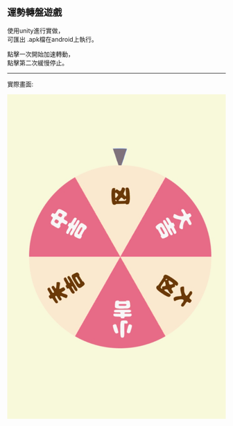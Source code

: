 運勢轉盤遊戲
--------------------------------------------------------------------

使用unity進行實做，<br>
可匯出 .apk檔在android上執行。 <br>

點擊一次開始加速轉動， <br>
點擊第二次緩慢停止。<br>

--------------------------------------------------------------------
實際畫面:


![image](https://github.com/faypo/Turntable/blob/master/%E8%BD%89%E7%9B%A4%E7%85%A7%E7%89%87.jpg)
